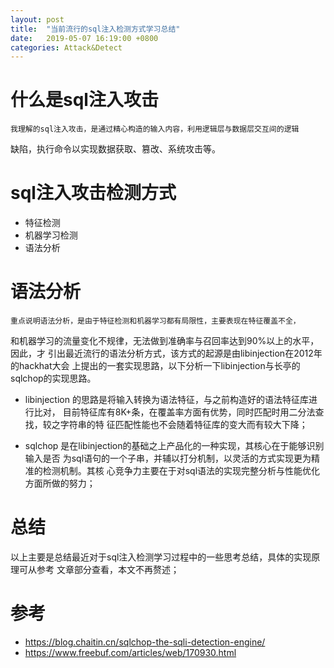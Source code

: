 ```yaml
---
layout: post
title:  "当前流行的sql注入检测方式学习总结"
date:   2019-05-07 16:19:00 +0800
categories: Attack&Detect
---
```


# 什么是sql注入攻击

    我理解的sql注入攻击，是通过精心构造的输入内容，利用逻辑层与数据层交互间的逻辑
缺陷，执行命令以实现数据获取、篡改、系统攻击等。


# sql注入攻击检测方式

* 特征检测
* 机器学习检测
* 语法分析


# 语法分析

    重点说明语法分析，是由于特征检测和机器学习都有局限性，主要表现在特征覆盖不全，
和机器学习的流量变化不规律，无法做到准确率与召回率达到90%以上的水平，因此，才
引出最近流行的语法分析方式，该方式的起源是由libinjection在2012年的hackhat大会
上提出的一套实现思路，以下分析一下libinjection与长亭的sqlchop的实现思路。

* libinjection 的思路是将输入转换为语法特征，与之前构造好的语法特征库进行比对，
目前特征库有8K+条，在覆盖率方面有优势，同时匹配时用二分法查找，较之字符串的特
征匹配性能也不会随着特征库的变大而有较大下降；

* sqlchop 是在libinjection的基础之上产品化的一种实现，其核心在于能够识别输入是否
为sql语句的一个子串，并辅以打分机制，以灵活的方式实现更为精准的检测机制。其核
心竞争力主要在于对sql语法的实现完整分析与性能优化方面所做的努力；

# 总结

以上主要是总结最近对于sql注入检测学习过程中的一些思考总结，具体的实现原理可从参考
文章部分查看，本文不再赘述；


# 参考
* https://blog.chaitin.cn/sqlchop-the-sqli-detection-engine/
* https://www.freebuf.com/articles/web/170930.html



